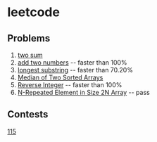 # leetcode

## Problems

1. [two sum](./1-two-sum/v2.go)
2. [add two numbers](./2-add-two-numbers/v1.go) -- faster than 100%
3. [longest substring](./3-longest-substring/v1.go) -- faster than 70.20%
4. [Median of Two Sorted Arrays](./4-median-of-two-sorted-arrays/v1.go)
7. [Reverse Integer](./7-reverse-integer/v1.go) -- faster than 100%
961. [N-Repeated Element in Size 2N Array](./961-repeated-element-in-2n-array/v1.go) -- pass


## Contests
[115](./contest-115)
